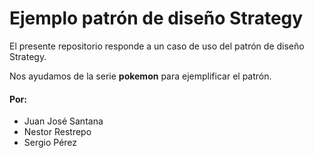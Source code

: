 # Ejemplo patrón de diseño Strategy

El presente repositorio responde a un caso de uso del patrón de diseño Strategy.

Nos ayudamos de la serie **pokemon** para ejemplificar el patrón. 

#### Por:
- Juan José Santana
- Nestor Restrepo
- Sergio Pérez
